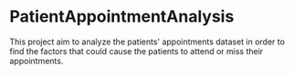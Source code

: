 # PatientAppointmentAnalysis
This project aim to analyze the patients' appointments dataset in order to find the factors that could cause the patients to attend or miss their appointments. 
